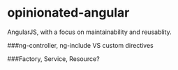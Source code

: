 opinionated-angular
===================

AngularJS, with a focus on maintainability and reusablity.


###ng-controller, ng-include VS custom directives

###Factory, Service, Resource?

